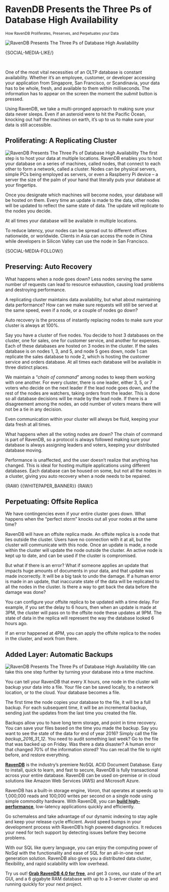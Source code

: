 # RavenDB Presents the Three Ps of Database High Availability
<small>How RavenDB Proliferates, Preserves, and Perpetuates your Data</small>

![RavenDB Presents The Three Ps of Database High Availability](images/ravendb-presents-the-three-ps-of-database-high-availability-main.jpg)

{SOCIAL-MEDIA-LIKE/}

<br/>

One of the most vital necessities of an OLTP database is constant availability. Whether it’s an employee, customer, or developer accessing your application from Singapore, San Francisco, or Scandinavia, your data has to be whole, fresh, and available to them within milliseconds. The information has to appear on the screen the moment the *submit* button is pressed. 

Using RavenDB, we take a multi-pronged approach to making sure your data never sleeps. Even if an asteroid were to hit the Pacific Ocean, knocking out half the machines on earth, it’s up to us to make sure your data is still accessible.

## Proliferating: A Replicating Cluster
<img class="floating-left" alt="RavenDB Presents The Three Ps of Database High Availability" src="images/ravendb-presents-the-three-ps-of-database-high-availability-pic1.jpg" />
The first step is to host your data at multiple locations. RavenDB enables you to host your database on a series of machines, called nodes, that connect to each other to form a network, called a cluster. Nodes can be physical servers, simple PCs being employed as servers, or even a Raspberry Pi device – a server the size of the palm of your hand that literally puts your database at your fingertips.

Once you designate which machines will become nodes, your database will be hosted on them. Every time an update is made to the data, other nodes will be updated to reflect the same state of data. The update will replicate to the nodes you decide. 

At all times your database will be available in multiple locations. 

To reduce latency, your nodes can be spread out to different offices nationwide, or worldwide. Clients in Asia can access the node in China while developers in Silicon Valley can use the node in San Francisco. 

{SOCIAL-MEDIA-FOLLOW/}

## Preserving: Auto Recovery

What happens when a node goes down? Less nodes serving the same number of requests can lead to resource exhaustion, causing load problems and destroying performance. 

A replicating cluster maintains data availability, but what about maintaining data performance? How can we make sure requests will still be served at the same speed, even if a node, or a couple of nodes go down?

Auto recovery is the process of instantly replacing nodes to make sure your cluster is always at 100%. 

Say you have a cluster of five nodes. You decide to host 3 databases on the cluster, one for sales, one for customer service, and another for expenses. Each of these databases are hosted on 3 nodes in the cluster. If the sales database is on nodes 1, 3, and 5, and node 5 goes down, node 1 can replicate the sales database to node 2, which is hosting the customer service and orders database. At all times each database will be available in three distinct places.

We maintain a “*chain of command*” among nodes to keep them working with one another. For every cluster, there is one leader, either 3, 5, or 7 voters who decide on the next leader if the lead node goes down, and the rest of the nodes are watchers, taking orders from the leader. This is done so all database decisions will be made by the lead node. If there is a disagreement among the nodes, an odd number of voters means there will not be a tie in any decision. 

Even communication within your cluster will always be fluid, keeping your data fresh at all times. 

What happens when all the voting nodes are down? The chain of command is part of RavenDB, so a protocol is always followed making sure your database is always assigning leaders and voters, keeping your distributed database moving. 

Performance is unaffected, and the user doesn’t realize that anything has changed. This is ideal for hosting multiple applications using different databases. Each database can be housed on some, but not all the nodes in a cluster, giving you auto recovery when a node needs to be repaired.

{RAW}
{{WHITEPAPER_BANNER}}
{RAW/}

## Perpetuating: Offsite Replica

We have contingencies even if your entire cluster goes down. What happens when the “perfect storm” knocks out all your nodes at the same time?

RavenDB will have an offsite replica made. An offsite replica is a node that lies outside the cluster. Users have no connection with it at all, but the cluster will communicate with this node. Once an update is made, a node within the cluster will update the node outside the cluster. An active node is kept up to date, and can be used if the cluster is compromised. 

But what if there is an error? What if someone applies an update that impacts huge amounts of documents in your data, and that update was made incorrectly. It will be a big task to undo the damage. If a human error is made in an update, that inaccurate state of the data will be replicated to all the nodes in the cluster. 
Is there a way to get back the data before the damage was done?

You can configure your offsite replica to be updated with a time delay. For example, if you set the delay to 6 hours, then when an update is made at 3PM, the cluster will pass on to the offsite node these updates at 9PM. The state of data in the replica will represent the way the database looked 6 hours ago. 

If an error happened at 4PM, you can apply the offsite replica to the nodes in the cluster, and work from there.  

## Added Layer: Automatic Backups
<img class="floating-right" alt="RavenDB Presents The Three Ps of Database High Availability" src="images/ravendb-presents-the-three-ps-of-database-high-availability-pic2.jpg" />
We can take this one step further by turning your database into a time machine. 

You can tell your RavenDB that every X hours, one node in the cluster will backup your data into a file. Your file can be saved locally, to a network location, or to the cloud. Your database becomes a file.

The first time the node copies your database to the file, it will be a full backup. For each subsequent time, it will be an incremental backup, sending just the updates from the last time you created the file.  

Backups allow you to have long term storage, and point in time recovery. You can save your files based on the time you made the backup. Say you want to see the state of the data for end of year 2016? Simply call the file *backup_2016_31_12*. You need to audit something last week? Go to the file that was backed up on Friday. Was there a data disaster? A human error that changed 70% of the information stored? You can recall the file to right before, and restore everything. 



<div class="bottom-line">
<p>
<a href="https://ravendb.net/"><strong>RavenDB</strong></a> is the industry’s premiere NoSQL ACID Document Database. Easy to install, quick to learn, and fast to secure, RavenDB is fully transactional across your entire database. RavenDB can be used on-premise or in cloud solutions like Amazon Web Services (AWS) and Microsoft Azure.
</p>

<p>
RavenDB has a built-in storage engine, <em>Voron</em>, that operates at speeds up to 1,000,000 reads and 100,000 writes per second on a single node using simple commodity hardware. With RavenDB, you can <a href="https://ravendb.net/features"><strong>build high-performance</strong></a>, low-latency applications quickly and efficiently.
</p>

<p>
Go schemaless and take advantage of our dynamic indexing to stay agile and keep your release cycle efficient. Avoid speed bumps in your development process with RavenDB’s high powered diagnostics. It reduces your need for tech support by detecting issues before they become problems.
</p>

<p>
With our SQL like query language, you can enjoy the computing power of NoSql with the functionality and ease of SQL for an all-in-one next generation solution. RavenDB also gives you a distributed data cluster, flexibility, and rapid scalability with low overhead.
</p>

<p>
Try us out! <a href="https://ravendb.net/download"><strong>Grab RavenDB 4.0 for free</strong></a>, and get 3 cores, our state of the art GUI, and a 6 gigabyte RAM database with up to a 3-server cluster up and running quickly for your next project.
</p>

</div>